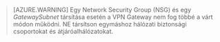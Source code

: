  >[AZURE.WARNING] Egy Network Security Group (NSG) és egy *GatewaySubnet* társítása esetén a VPN Gateway nem fog többé a várt módon működni. NE társítson egymáshoz hálózati biztonsági csoportokat és átjáróalhálózatokat.





<!--HONumber=Jun16_HO2-->


